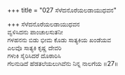 +++
title = "027 ಸೆಳೆದನೊರೆಯಲಡಾಯುಧವನ"

+++
ಸೆಳೆದನೊರೆಯಲಡಾಯುಧವನ  
ವ್ವಳಿಸಿದನು ಪಾಂಚಾಲಸುತನೀ  
ಗಳಹನನು ಬಿಡು ಭೀಮ ಕೊಡು ಸಾತ್ಯಕಿಯ ಖಂಡೆಯವ  
ಎಲವೊ ಸಾತ್ಯಕಿ ಕೃಷ್ಣ ದೇವರಿ  
ಗಳುಕಿ ಸೈರಿಸಿದರೆ ದೊಠಾರಿಸಿ  
ಗೆಲನುಡಿದೆ ಹೆಡತಲೆಯಲುಗಿವೆನು ನಿನ್ನ ನಾಲಗೆಯ    ॥27॥